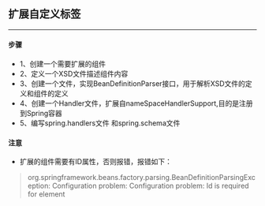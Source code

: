## 扩展自定义标签

---

#### 步骤
- 1、创建一个需要扩展的组件
- 2、定义一个XSD文件描述组件内容
- 3、创建一个文件，实现BeanDefinitionParser接口，用于解析XSD文件的定义和组件的定义
- 4、创建一个Handler文件，扩展自nameSpaceHandlerSupport,目的是注册到Spring容器
- 5、编写spring.handlers文件 和spring.schema文件

#### 注意
- 扩展的组件需要有ID属性，否则报错，报错如下：
> org.springframework.beans.factory.parsing.BeanDefinitionParsingException: Configuration problem: Configuration problem: Id is required for element


  